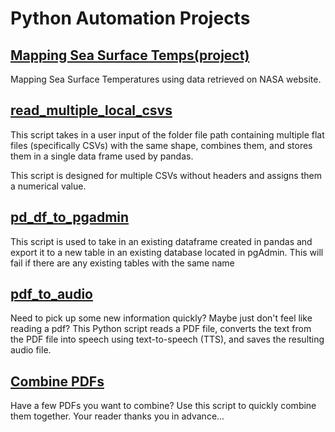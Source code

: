 # Python Automation Projects

## [Mapping Sea Surface Temps(project)](https://github.com/josephmsmith/Python-Misc/blob/main/Plotting_SST_Data.ipynb)
Mapping Sea Surface Temperatures using data retrieved on NASA website. 

## [read_multiple_local_csvs](https://github.com/josephmsmith/Python-Misc/blob/main/read_multiple_local_csvs.py)
This script takes in a user input of the folder file path containing multiple flat files (specifically CSVs) with the same shape, combines them, and stores them in a single data frame used by pandas.

This script is designed for multiple CSVs without headers and assigns them a numerical value. 

## [pd_df_to_pgadmin](https://github.com/josephmsmith/Python-Misc/blob/main/pd_df_to_pgadmin.py)
This script is used to take in an existing dataframe created in pandas and export it to a new table in an existing database located in pgAdmin. 
This will fail if there are any existing tables with the same name

## [pdf_to_audio](https://github.com/josephmsmith/Python-Automation/blob/main/pdf_to_audio.py)
Need to pick up some new information quickly? Maybe just don't feel like reading a pdf? This Python script reads a PDF file, converts the text from the PDF file into speech using text-to-speech (TTS), and saves the resulting audio file.

## [Combine PDFs](https://github.com/josephmsmith/Python-Automation/blob/main/combine_pdfs.py)
Have a few PDFs you want to combine? Use this script to quickly combine them together. Your reader thanks you in advance... 
